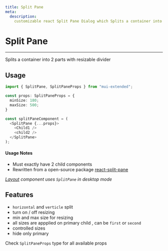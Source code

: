 ```YAML
title: Split Pane
meta:
  description:
    customizable react Split Pane Dialog which Splits a container into 2 parts with resizable divider.
```

# Split Pane

---

Splits a container into 2 parts with resizable divider

## Usage

```typescript
import { SplitPane, SplitPaneProps } from "mui-extended";

const props: SplitPaneProps = {
  minSize: 180;
  maxSize: 500;
}

const splitPaneComponent = (
  <SplitPane {...props}>
    <Child1 />
    <child2 />
  </SplitPane>
);
```

#### Usage Notes

- Must exactly have 2 child components
- Rewritten from a open-source package [react-split-pane
  ](https://www.npmjs.com/package/react-split-pane)

_[Layout](../layout) component uses `SplitPane` in desktop mode_

## Features

- `horizontal` and `verticle` split
- turn on / off resizing
- min and max size for resizing
- all sizes are appplied on primary child , can be `first` or `second`
- controlled sizes
- hide only primary

Check `SplitPaneProps` type for all available props
